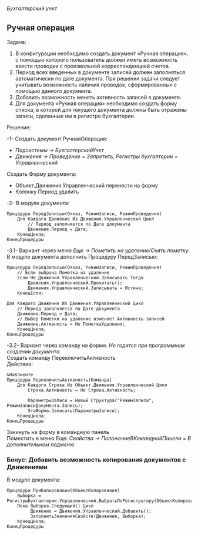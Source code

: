 ###### Бухгалтерский учет

## Ручная операция

Задача:
1. В конфигурации необходимо создать документ «Ручная операция», с помощью которого пользователь должен иметь возможность ввести проводки с произвольной корреспонденцией счетов.
2. Период всех введенных в документе записей должен заполняться автоматически по дате документа.
При решении задачи следует учитывать возможность наличия проводок, сформированных с помощью данного документа.
3. Добавить возможность менять активность записей в документе.
4. Для документа «Ручная операция» необходимо создать форму списка, в которой для текущего документа должны быть отражены записи, сделанные им в регистре бухгалтерии.

Решение:

-1- Создать документ РучнаяОперация:  
- *Подсистемы -> БухгалтерскийУчет*  
- *Движения -> Проведение = Запретить, Регистры бухгалтерии = Управленческий*

Создать Форму документа:  
- Объект.Движения.Управленческий перенести на форму  
- Колонку Период удалить

-2- В модуле документа:
```
Процедура ПередЗаписью(Отказ, РежимЗаписи, РежимПроведения)
	Для Каждого Движение Из Движения.Управленческий Цикл
		// Период заполняется по Дате документа
		Движение.Период = Дата;
	КонецЦикла;
КонецПроцедуры
```

-3.1- Вариант через меню *Еще -> Пометить на удаление/Снять пометку*.  
В модуле документа дополнить Процедуру ПередЗаписью:
```
Процедура ПередЗаписью(Отказ, РежимЗаписи, РежимПроведения)
	// Если выбрана Пометка на удаление
	Если Не Движения.Управленческий.Записывать Тогда
		Движения.Управленческий.Прочитать();
		Движения.Управленческий.Записывать = Истина;
	КонецЕсли;

Для Каждого Движение Из Движения.Управленческий Цикл
	// Период заполняется по Дате документа
	Движение.Период = Дата;
	// Выбор Пометки на удаление изменяет Активность записей
	Движение.Активность = Не ПометкаУдаления;
	КонецЦикла;
КонецПроцедуры
```

-3.2- Вариант через команду на форме. *Не годится при программном создании документа*.  
Создать команду ПереключитьАктивность  
Действие:
```
&НаКлиенте
Процедура ПереключитьАктивность(Команда)
	Для Каждого Строка Из Объект.Движения.Управленческий Цикл
		Строка.Активность = Не Строка.Активность;

		ПараметрыЗаписи = Новый Структура("РежимЗаписи", РежимЗаписиДокумента.Запись);
		ЭтаФорма.Записать(ПараметрыЗаписи);
	КонецЦикла;
КонецПроцедуры
```
Закинуть на форму в командную панель  
Поместить в меню Еще: *Свойства -> ПоложениеВКоманднойПанели = В дополнительном подменю*

### Бонус: Добавить возможность копирования документов с Движениями
В модуле документа:
```
Процедура ПриКопировании(ОбъектКопирования)
	Выборка = РегистрыБухгалтерии.Управленческий.ВыбратьПоРегистратору(ОбъектКопирования.Ссылка);
	Пока Выборка.Следующий() Цикл
		 Движение = Движения.Управленческий.Добавить();
		 ЗаполнитьЗначенияСвойств(Движение, Выборка);
	КонецЦикла;	
КонецПроцедуры
```
